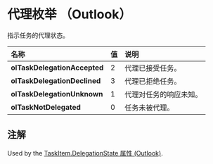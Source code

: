 
# 代理枚举 （Outlook）

指示任务的代理状态。



|**名称**|**值**|**说明**|
|:-----|:-----|:-----|
|**olTaskDelegationAccepted**|2|代理已接受任务。|
|**olTaskDelegationDeclined**|3|代理已拒绝任务。|
|**olTaskDelegationUnknown**|1|代理对任务的响应未知。|
|**olTaskNotDelegated**|0|任务未被代理。|

## 注解

Used by the [TaskItem.DelegationState 属性 (Outlook)](345321d9-1142-5d6c-dd6a-304b9a4ec4cc.md).

